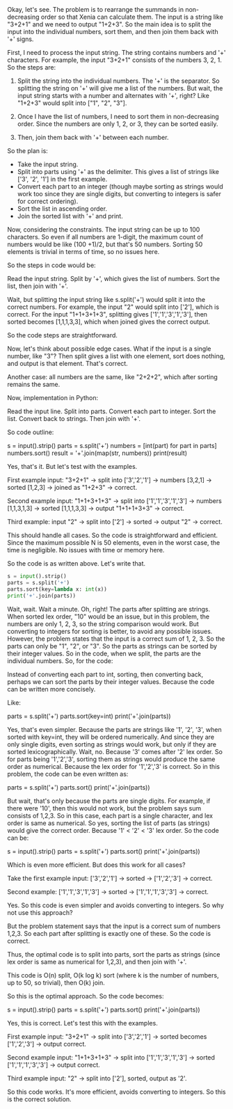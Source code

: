 <think>
Okay, let's see. The problem is to rearrange the summands in non-decreasing order so that Xenia can calculate them. The input is a string like "3+2+1" and we need to output "1+2+3". So the main idea is to split the input into the individual numbers, sort them, and then join them back with '+' signs.

First, I need to process the input string. The string contains numbers and '+' characters. For example, the input "3+2+1" consists of the numbers 3, 2, 1. So the steps are:

1. Split the string into the individual numbers. The '+' is the separator. So splitting the string on '+' will give me a list of the numbers. But wait, the input string starts with a number and alternates with '+', right? Like "1+2+3" would split into ["1", "2", "3"].

2. Once I have the list of numbers, I need to sort them in non-decreasing order. Since the numbers are only 1, 2, or 3, they can be sorted easily.

3. Then, join them back with '+' between each number.

So the plan is:

- Take the input string.
- Split into parts using '+' as the delimiter. This gives a list of strings like ['3', '2', '1'] in the first example.
- Convert each part to an integer (though maybe sorting as strings would work too since they are single digits, but converting to integers is safer for correct ordering).
- Sort the list in ascending order.
- Join the sorted list with '+' and print.

Now, considering the constraints. The input string can be up to 100 characters. So even if all numbers are 1-digit, the maximum count of numbers would be like (100 +1)/2, but that's 50 numbers. Sorting 50 elements is trivial in terms of time, so no issues here.

So the steps in code would be:

Read the input string. Split by '+', which gives the list of numbers. Sort the list, then join with '+'.

Wait, but splitting the input string like s.split('+') would split it into the correct numbers. For example, the input "2" would split into ['2'], which is correct. For the input "1+1+3+1+3", splitting gives ['1','1','3','1','3'], then sorted becomes [1,1,1,3,3], which when joined gives the correct output.

So the code steps are straightforward.

Now, let's think about possible edge cases. What if the input is a single number, like "3"? Then split gives a list with one element, sort does nothing, and output is that element. That's correct.

Another case: all numbers are the same, like "2+2+2", which after sorting remains the same.

Now, implementation in Python:

Read the input line. Split into parts. Convert each part to integer. Sort the list. Convert back to strings. Then join with '+'.

So code outline:

s = input().strip()
parts = s.split('+')
numbers = [int(part) for part in parts]
numbers.sort()
result = '+'.join(map(str, numbers))
print(result)

Yes, that's it. But let's test with the examples.

First example input: "3+2+1" → split into ['3','2','1'] → numbers [3,2,1] → sorted [1,2,3] → joined as "1+2+3" → correct.

Second example input: "1+1+3+1+3" → split into ['1','1','3','1','3'] → numbers [1,1,3,1,3] → sorted [1,1,1,3,3] → output "1+1+1+3+3" → correct.

Third example: input "2" → split into ['2'] → sorted → output "2" → correct.

This should handle all cases. So the code is straightforward and efficient. Since the maximum possible N is 50 elements, even in the worst case, the time is negligible. No issues with time or memory here.

So the code is as written above. Let's write that.
</think>

```python
s = input().strip()
parts = s.split('+')
parts.sort(key=lambda x: int(x))
print('+'.join(parts))
```

Wait, wait. Wait a minute. Oh, right! The parts after splitting are strings. When sorted lex order, "10" would be an issue, but in this problem, the numbers are only 1, 2, 3, so the string comparison would work. But converting to integers for sorting is better, to avoid any possible issues. However, the problem states that the input is a correct sum of 1, 2, 3. So the parts can only be "1", "2", or "3". So the parts as strings can be sorted by their integer values. So in the code, when we split, the parts are the individual numbers. So, for the code:

Instead of converting each part to int, sorting, then converting back, perhaps we can sort the parts by their integer values. Because the code can be written more concisely.

Like:

parts = s.split('+')
parts.sort(key=int)
print('+'.join(parts))

Yes, that's even simpler. Because the parts are strings like '1', '2', '3', when sorted with key=int, they will be ordered numerically. And since they are only single digits, even sorting as strings would work, but only if they are sorted lexicographically. Wait, no. Because '3' comes after '2' lex order. So for parts being '1','2','3', sorting them as strings would produce the same order as numerical. Because the lex order for '1','2','3' is correct. So in this problem, the code can be even written as:

parts = s.split('+')
parts.sort()
print('+'.join(parts))

But wait, that's only because the parts are single digits. For example, if there were '10', then this would not work, but the problem says sum consists of 1,2,3. So in this case, each part is a single character, and lex order is same as numerical. So yes, sorting the list of parts (as strings) would give the correct order. Because '1' < '2' < '3' lex order. So the code can be:

s = input().strip()
parts = s.split('+')
parts.sort()
print('+'.join(parts))

Which is even more efficient. But does this work for all cases?

Take the first example input: ['3','2','1'] → sorted → ['1','2','3'] → correct.

Second example: ['1','1','3','1','3'] → sorted → ['1','1','1','3','3'] → correct.

Yes. So this code is even simpler and avoids converting to integers. So why not use this approach?

But the problem statement says that the input is a correct sum of numbers 1,2,3. So each part after splitting is exactly one of these. So the code is correct.

Thus, the optimal code is to split into parts, sort the parts as strings (since lex order is same as numerical for 1,2,3), and then join with '+'.

This code is O(n) split, O(k log k) sort (where k is the number of numbers, up to 50, so trivial), then O(k) join.

So this is the optimal approach. So the code becomes:

s = input().strip()
parts = s.split('+')
parts.sort()
print('+'.join(parts))

Yes, this is correct. Let's test this with the examples.

First example input: "3+2+1" → split into ['3','2','1'] → sorted becomes ['1','2','3'] → output correct.

Second example input: "1+1+3+1+3" → split into ['1','1','3','1','3'] → sorted ['1','1','1','3','3'] → output correct.

Third example input: "2" → split into ['2'], sorted, output as '2'.

So this code works. It's more efficient, avoids converting to integers. So this is the correct solution.